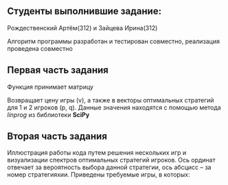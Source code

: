 ## Студенты выполнившие задание:

Рождественский Артём(312) и Зайцева Ирина(312)

Алгоритм программы разработан и тестирован совместно, реализация проведена совместно

## Первая часть задания

Функция принимает матрицу

Возвращает цену игры (v), а также в векторы оптимальных стратегий для 1 и 2 игроков (p, q). Данные значения находятся с помощью метода _linprog_ из библиотеки **SciPy**

## Вторая часть задания

Иллюстрация работы кода путем решения нескольких игр и визуализации спектров оптимальных стратегий игроков. Ось ординат отвечает за вероятность выбора данной стратегии, ось абсцисс – за номер стратегияхии. Приведены требуемые игры, в которых:



